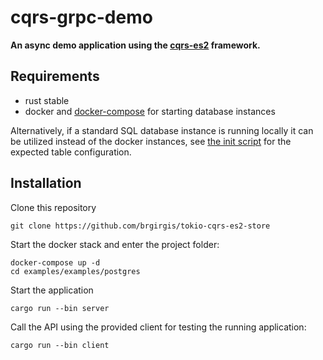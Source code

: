 # cqrs-grpc-demo

**An async demo application using the [cqrs-es2](https://github.com/brgirgis/cqrs-es2) framework.**

## Requirements

- rust stable
- docker and [docker-compose](https://docs.docker.com/compose/) for starting database instances

Alternatively, if a standard SQL database instance is running locally it can be utilized instead of the docker instances,
see [the init script](../../db/postgres/init.sql) for the expected table configuration.

## Installation

Clone this repository

    git clone https://github.com/brgirgis/tokio-cqrs-es2-store

Start the docker stack and enter the project folder:

    docker-compose up -d
    cd examples/examples/postgres

Start the application

    cargo run --bin server

Call the API using the provided client for testing the running application:

    cargo run --bin client
